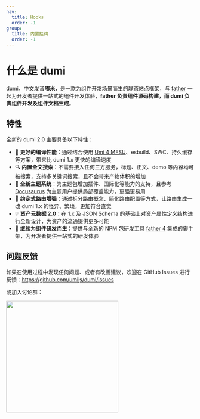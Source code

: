 ```yaml
---
nav:
  title: Hooks
  order: -1
group:
  title: 内置挂钩
  order: -1
---
```


# 什么是 dumi

dumi，中文发音**嘟米**，是一款为组件开发场景而生的静态站点框架，与 [father](https://github.com/umijs/father) 一起为开发者提供一站式的组件开发体验，**father 负责组件源码构建，而 dumi 负责组件开发及组件文档生成**。

## 特性

全新的 dumi 2.0 主要具备以下特性：

- 🚀 **更好的编译性能**：通过结合使用 <a href="https://umijs.org/blog/mfsu-faster-than-vite" target="_blank" rel="noreferrer">Umi 4 MFSU</a>、esbuild、SWC、持久缓存等方案，带来比 dumi 1.x 更快的编译速度
- 🔍 **内置全文搜索**：不需要接入任何三方服务，标题、正文、demo 等内容均可被搜索，支持多关键词搜索，且不会带来产物体积的增加
- 🎨 **全新主题系统**：为主题包增加插件、国际化等能力的支持，且参考 <a href="https://docusaurus.io/docs/swizzling" target="_blank" rel="noreferrer">Docusaurus</a> 为主题用户提供局部覆盖能力，更强更易用
- 🚥 **约定式路由增强**：通过拆分路由概念、简化路由配置等方式，让路由生成一改 dumi 1.x 的怪异、繁琐，更加符合直觉
- 💡 **资产元数据 2.0**：在 1.x 及 JSON Schema 的基础上对资产属性定义结构进行全新设计，为资产的流通提供更多可能
- 💎 **继续为组件研发而生**：提供与全新的 NPM 包研发工具 <a href="https://github.com/umijs/father" target="_blank" rel="noreferrer">father 4</a> 集成的脚手架，为开发者提供一站式的研发体验

## 问题反馈

如果在使用过程中发现任何问题、或者有改善建议，欢迎在 GitHub Issues 进行反馈：https://github.com/umijs/dumi/issues

或加入讨论群：

<div>
  <img data-type="dingtalk" src="https://gw.alipayobjects.com/zos/bmw-prod/7362dab4-374e-42c6-9d52-85fd4b5e357b/lbesxxl3_w1004_h1346.jpeg" width="300" />
</div>
